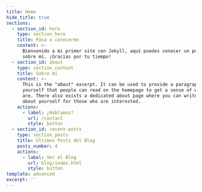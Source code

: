 ```yaml
---
title: Home
hide_title: true
sections:
  - section_id: hero
    type: section_hero
    title: Pasa a conocerme
    content: >-
      Bienvenido a mi primer site con Jekyll, aquí puedes conocer un poco más
      sobre mí. ¡Gracias por tu tiempo!
  - section_id: about
    type: section_content
    title: Sobre mí
    content: >-
      This is the "about" excerpt. It can be used to provide a paragraph about
      yourself that people can read on the homepage to get a sense of who you
      are. There also exists a dedicated about page where you can write more
      about yourself for those who are interested.
    actions:
      - label: ¿Hablamos?
        url: /contact
        style: button
  - section_id: recent-posts
    type: section_posts
    title: Últimos Posts del Blog
    posts_number: 4
    actions:
      - label: Ver el Blog
        url: blog/index.html
        style: button
template: advanced
excerpt: ''
---
```

